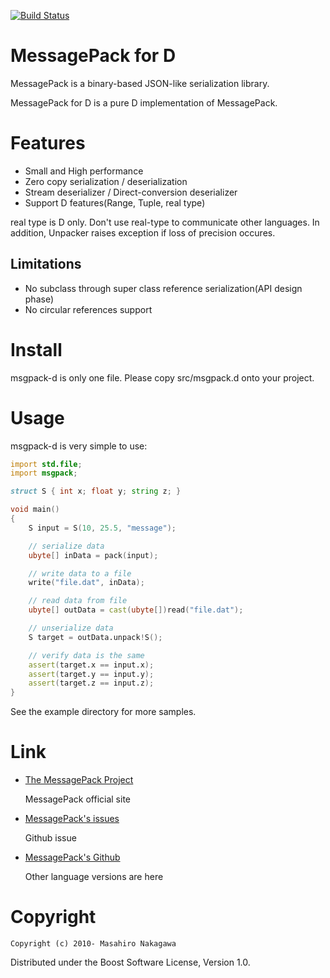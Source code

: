 [![Build Status](https://travis-ci.org/msgpack/msgpack-d.png)](https://travis-ci.org/msgpack/msgpack-d)

# MessagePack for D

MessagePack is a binary-based JSON-like serialization library.

MessagePack for D is a pure D implementation of MessagePack.

# Features

* Small and High performance
* Zero copy serialization / deserialization
* Stream deserializer / Direct-conversion deserializer
* Support D features(Range, Tuple, real type)

real type is D only. Don't use real-type to communicate other languages.
In addition, Unpacker raises exception if loss of precision occures.

## Limitations

* No subclass through super class reference serialization(API design phase)
* No circular references support

# Install

msgpack-d is only one file. Please copy src/msgpack.d onto your project.

# Usage

msgpack-d is very simple to use:

```D
import std.file;
import msgpack;

struct S { int x; float y; string z; }

void main()
{
    S input = S(10, 25.5, "message");

    // serialize data
    ubyte[] inData = pack(input);

    // write data to a file
    write("file.dat", inData);

    // read data from file
    ubyte[] outData = cast(ubyte[])read("file.dat");

    // unserialize data
    S target = outData.unpack!S();

    // verify data is the same
    assert(target.x == input.x);
    assert(target.y == input.y);
    assert(target.z == input.z);
}
```

See the example directory for more samples.

# Link

* [The MessagePack Project](http://msgpack.org/)

  MessagePack official site

* [MessagePack's issues](https://github.com/msgpack/msgpack-d/issues)

  Github issue

* [MessagePack's Github](http://github.com/msgpack/)

  Other language versions are here

# Copyright

    Copyright (c) 2010- Masahiro Nakagawa

Distributed under the Boost Software License, Version 1.0.
